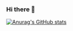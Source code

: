 ### Hi there 👋


[![Anurag's GitHub stats](https://github-readme-stats.vercel.app/api?username=manonBr)](https://github.com/manonBr/github-readme-stats)
<!--
**manonBr/manonBr** is a ✨ _special_ ✨ repository because its `README.md` (this file) appears on your GitHub profile.

Here are some ideas to get you started:

- 🔭 I’m currently working on ...
- 🌱 I’m currently learning ...
- 👯 I’m looking to collaborate on ...
- 🤔 I’m looking for help with ...
- 💬 Ask me about ...
- 📫 How to reach me: ...
- 😄 Pronouns: ...
- ⚡ Fun fact: ...
-->
